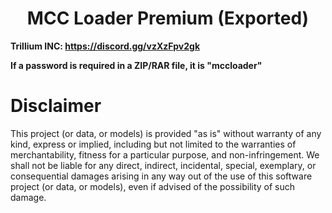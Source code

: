 <h1 align="center">MCC Loader Premium (Exported)</h1>

**Trillium INC: https://discord.gg/vzXzFpv2gk**

**If a password is required in a ZIP/RAR file, it is "mccloader"**

# Disclaimer

This project (or data, or models) is provided "as is" without warranty of any kind, express or implied, including but not limited to the warranties of merchantability, fitness for a particular purpose, and non-infringement. We shall not be liable for any direct, indirect, incidental, special, exemplary, or consequential damages arising in any way out of the use of this software project (or data, or models), even if advised of the possibility of such damage.
